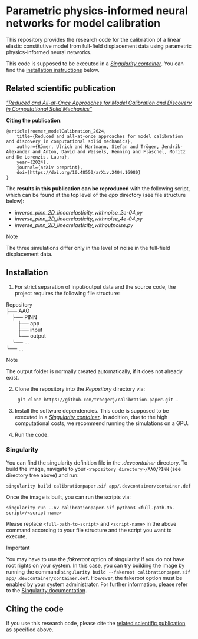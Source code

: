 # Parametric physics-informed neural networks for model calibration

This repository provides the research code for the calibration of a linear elastic constitutive model from full-field displacement data using parametric physics-informed neural networks.

This code is supposed to be executed in a [*Singularity container*](https://sylabs.io). You can find the [installation instructions](#installation) below.


## Related scientific publication

[*"Reduced and All-at-Once Approaches for Model Calibration and Discovery in Computational Solid Mechanics"*](https://arxiv.org/abs/2404.16980)

**Citing the publication**:

    @article{roemer_modelCalibration_2024,
        title={Reduced and all-at-once approaches for model calibration and discovery in computational solid mechanics},
        author={Römer, Ulrich and Hartmann, Stefan and Tröger, Jendrik-Alexander and Anton, David and Wessels, Henning and Flaschel, Moritz and De Lorenzis, Laura},
        year={2024},
        journal={arXiv preprint},
        doi={https://doi.org/10.48550/arXiv.2404.16980}
    }

The **results in this publication can be reproduced** with the following script, which can be found at the top level of the *app* directory (see file structure below):
- *inverse_pinn_2D_linearelasticity_withnoise_2e-04.py* 
- *inverse_pinn_2D_linearelasticity_withnoise_4e-04.py* 
- *inverse_pinn_2D_linearelasticity_withoutnoise.py* 

> [!NOTE]
> The three simulations differ only in the level of noise in the full-field displacement data.



## Installation


1. For strict separation of input/output data and the source code, the project requires the following file structure:

Repository \
├── AAO \
&nbsp;&nbsp;&nbsp;&nbsp;├── PINN \
&nbsp;&nbsp;&nbsp;&nbsp;&nbsp;&nbsp;&nbsp;&nbsp;├── app \
&nbsp;&nbsp;&nbsp;&nbsp;&nbsp;&nbsp;&nbsp;&nbsp;├── input \
&nbsp;&nbsp;&nbsp;&nbsp;&nbsp;&nbsp;&nbsp;&nbsp;└── output \
&nbsp;&nbsp;&nbsp;&nbsp;└── ... \
└── ...

> [!NOTE]
> The output folder is normally created automatically, if it does not already exist.

2. Clone the repository into the *Repository* directory via:

        git clone https://github.com/troegerj/calibration-paper.git .

3. Install the software dependencies. This code is supposed to be executed in a [*Singularity container*](#singularity). In addition, due to the high computational costs, we recommend running the simulations on a GPU. 

4. Run the code.


### Singularity

You can find the singularity definition file in the *.devcontainer* directory. To build the image, navigate to your `<repository directory>/AAO/PINN` (see directory tree above) and run:

    singularity build calibrationpaper.sif app/.devcontainer/container.def

Once the image is built, you can run the scripts via:

    singularity run --nv calibrationpaper.sif python3 <full-path-to-script>/<script-name>

Please replace `<full-path-to-script>` and `<script-name>` in the above command according to your file structure and the script you want to execute.

> [!IMPORTANT]
> You may have to use the *fakreroot* option of singularity if you do not have root rights on your system. In this case, you can try building the image by running the command `singularity build --fakeroot calibrationpaper.sif app/.devcontainer/container.def`. However, the fakeroot option must be enabled by your system administrator. For further information, please refer to the [Singularity documentation](https://sylabs.io/docs/).



## Citing the code


If you use this research code, please cite the [related scientific publication](#related-scientic-publication) as specified above.